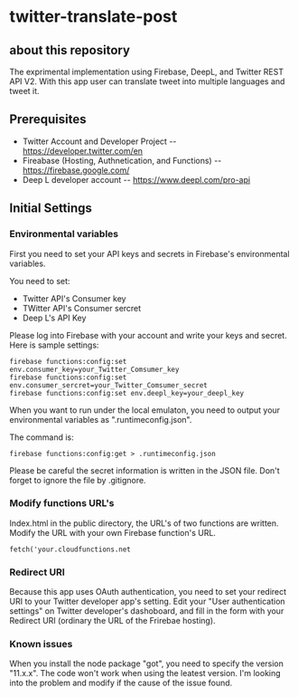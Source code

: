 # twitter-translate-post

## about this repository

The exprimental implementation using Firebase, DeepL, and Twitter REST API V2.
With this app user can translate tweet into multiple languages and tweet it.


## Prerequisites

- Twitter Account and Developer Project
-- https://developer.twitter.com/en
- Fireabase (Hosting, Authnetication, and Functions)
-- https://firebase.google.com/
- Deep L developer account
-- https://www.deepl.com/pro-api

## Initial Settings

### Environmental variables

First you need to set your API keys and secrets in Firebase's environmental variables.

You need to set:

- Twitter API's Consumer key
- TWitter API's Consumer sercret
- Deep L's API Key

Please log into Firebase with your account and write your keys and secret.
Here is sample settings:

```
firebase functions:config:set env.consumer_key=your_Twitter_Comsumer_key
firebase functions:config:set env.consumer_sercret=your_Twitter_Comsumer_secret
firebase functions:config:set env.deepl_key=your_deepl_key
```

When you want to run under the local emulaton, you need to output your environmental variables as ".runtimeconfig.json". 

The command is:

```
firebase functions:config:get > .runtimeconfig.json
```

Please be careful the secret information is written in the JSON file. Don't forget to ignore the file by .gitignore.


### Modify functions URL's

Index.html in the public directory, the URL's of two functions are written.
Modify the URL with your own Firebase function's URL.

```
fetch('your.cloudfunctions.net
```

### Redirect URI

Because this app uses OAuth authentication, you need to set your redirect URI to your Twitter developer app's setting.
Edit your "User authentication settings" on Twitter developer's dashoboard, and fill in the form with your Redirect URI (ordinary the URL of the Frirebae hosting).

### Known issues

When you install the node package "got", you need to specify the version "11.x.x". The code won't work when using the leatest version. I'm looking into the problem and modify if the cause of the issue found.

